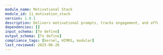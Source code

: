 ```yaml
---
module_name: Motivational Stack
module_id: 11_motivation_stack
version: 1.0.1
description: Delivers motivational prompts, tracks engagement, and offers behavioral nudges tailored to the user’s history and context.
dependencies: []
input_schema: [To define]
output_schema: [To define]
compliance_tags: [kernel, HIMKS, modular]
last_reviewed: 2025-06-20
---
```

